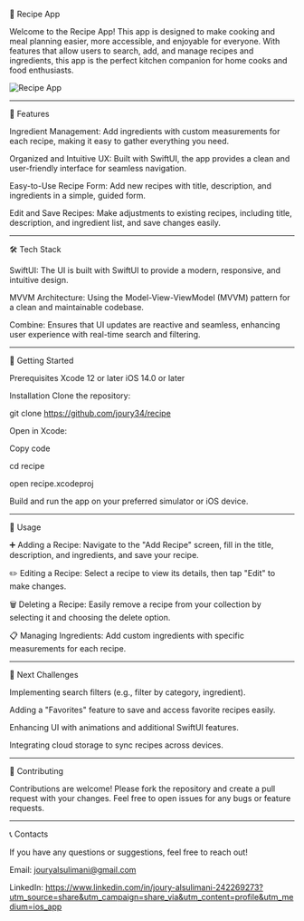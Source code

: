 
🍲 Recipe App


Welcome to the Recipe App! This app is designed to make cooking and meal planning easier, more accessible, and enjoyable for everyone. With features that allow users to search, add, and manage recipes and ingredients, this app is the perfect kitchen companion for home cooks and food enthusiasts.




![Recipe App](https://github.com/user-attachments/assets/194d88dd-7bc0-42b5-b262-b401e82cf6ff)















---
📲 Features




Ingredient Management: Add ingredients with custom measurements for each recipe, making it easy to gather everything you need.


Organized and Intuitive UX: Built with SwiftUI, the app provides a clean and user-friendly interface for seamless navigation.


Easy-to-Use Recipe Form: Add new recipes with title, description, and ingredients in a simple, guided form.


Edit and Save Recipes: Make adjustments to existing recipes, including title, description, and ingredient list, and save changes easily.











---
🛠️ Tech Stack


SwiftUI: The UI is built with SwiftUI to provide a modern, responsive, and intuitive design.



MVVM Architecture: Using the Model-View-ViewModel (MVVM) pattern for a clean and maintainable codebase.



Combine: Ensures that UI updates are reactive and seamless, enhancing user experience with real-time search and filtering.







---
🚀 Getting Started

Prerequisites
Xcode 12 or later
iOS 14.0 or later


Installation
Clone the repository:

git clone https://github.com/joury34/recipe

Open in Xcode:

Copy code

cd recipe

open recipe.xcodeproj


Build and run the app on your preferred simulator or iOS device.




---
📖 Usage



➕ Adding a Recipe: Navigate to the "Add Recipe" screen, fill in the title, description, and ingredients, and save your recipe.



✏️ Editing a Recipe: Select a recipe to view its details, then tap "Edit" to make changes.



🗑️ Deleting a Recipe: Easily remove a recipe from your collection by selecting it and choosing the delete option.



📋 Managing Ingredients: Add custom ingredients with specific measurements for each recipe.



---
🚧 Next Challenges

Implementing search filters (e.g., filter by category, ingredient).



Adding a "Favorites" feature to save and access favorite recipes easily.



Enhancing UI with animations and additional SwiftUI features.



Integrating cloud storage to sync recipes across devices.



---
🤝 Contributing

Contributions are welcome! Please fork the repository and create a pull request with your changes. Feel free to open issues for any bugs or feature requests.

---
📞 Contacts

If you have any questions or suggestions, feel free to reach out!

Email: jouryalsulimani@gmail.com

LinkedIn: https://www.linkedin.com/in/joury-alsulimani-242269273?utm_source=share&utm_campaign=share_via&utm_content=profile&utm_medium=ios_app

